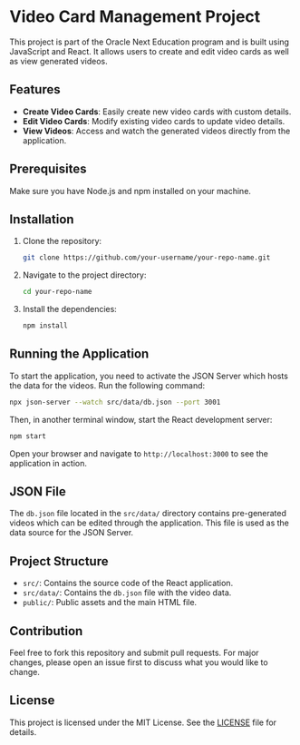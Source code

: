 
# Video Card Management Project

This project is part of the Oracle Next Education program and is built using JavaScript and React. It allows users to create and edit video cards as well as view generated videos. 

## Features

- **Create Video Cards**: Easily create new video cards with custom details.
- **Edit Video Cards**: Modify existing video cards to update video details.
- **View Videos**: Access and watch the generated videos directly from the application.

## Prerequisites

Make sure you have Node.js and npm installed on your machine.

## Installation

1. Clone the repository:
   ```sh
   git clone https://github.com/your-username/your-repo-name.git
   ```
2. Navigate to the project directory:
   ```sh
   cd your-repo-name
   ```
3. Install the dependencies:
   ```sh
   npm install
   ```

## Running the Application

To start the application, you need to activate the JSON Server which hosts the data for the videos. Run the following command:

```sh
npx json-server --watch src/data/db.json --port 3001
```

Then, in another terminal window, start the React development server:

```sh
npm start
```

Open your browser and navigate to `http://localhost:3000` to see the application in action.

## JSON File

The `db.json` file located in the `src/data/` directory contains pre-generated videos which can be edited through the application. This file is used as the data source for the JSON Server.

## Project Structure

- `src/`: Contains the source code of the React application.
- `src/data/`: Contains the `db.json` file with the video data.
- `public/`: Public assets and the main HTML file.

## Contribution

Feel free to fork this repository and submit pull requests. For major changes, please open an issue first to discuss what you would like to change.

## License

This project is licensed under the MIT License. See the [LICENSE](LICENSE) file for details.
